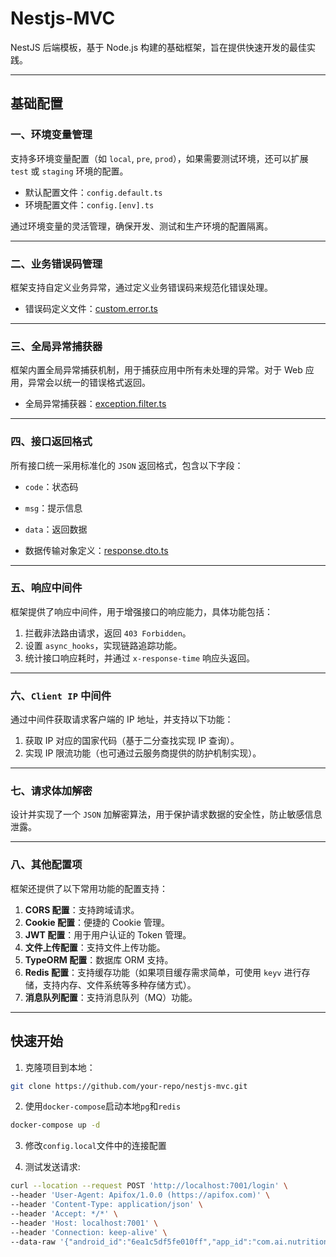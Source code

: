 # Nestjs-MVC

NestJS 后端模板，基于 Node.js 构建的基础框架，旨在提供快速开发的最佳实践。

---

## 基础配置

### 一、环境变量管理

支持多环境变量配置（如 `local`, `pre`, `prod`），如果需要测试环境，还可以扩展 `test` 或 `staging` 环境的配置。

- 默认配置文件：`config.default.ts`
- 环境配置文件：`config.[env].ts`

通过环境变量的灵活管理，确保开发、测试和生产环境的配置隔离。

---

### 二、业务错误码管理

框架支持自定义业务异常，通过定义业务错误码来规范化错误处理。

- 错误码定义文件：[custom.error.ts](./src/common/errors/custom.error.ts)

---

### 三、全局异常捕获器

框架内置全局异常捕获机制，用于捕获应用中所有未处理的异常。对于 Web 应用，异常会以统一的错误格式返回。

- 全局异常捕获器：[exception.filter.ts](./src/common/filters/exception.filter.ts)

---

### 四、接口返回格式

所有接口统一采用标准化的 `JSON` 返回格式，包含以下字段：

- `code`：状态码
- `msg`：提示信息
- `data`：返回数据

- 数据传输对象定义：[response.dto.ts](./src/common/dto/response.dto.ts)

---

### 五、响应中间件

框架提供了响应中间件，用于增强接口的响应能力，具体功能包括：

1. 拦截非法路由请求，返回 `403 Forbidden`。
2. 设置 `async_hooks`，实现链路追踪功能。
3. 统计接口响应耗时，并通过 `x-response-time` 响应头返回。

---

### 六、`Client IP` 中间件

通过中间件获取请求客户端的 IP 地址，并支持以下功能：

1. 获取 IP 对应的国家代码（基于二分查找实现 IP 查询）。
2. 实现 IP 限流功能（也可通过云服务商提供的防护机制实现）。

---

### 七、请求体加解密

设计并实现了一个 `JSON` 加解密算法，用于保护请求数据的安全性，防止敏感信息泄露。

---

### 八、其他配置项

框架还提供了以下常用功能的配置支持：

1. **CORS 配置**：支持跨域请求。
2. **Cookie 配置**：便捷的 Cookie 管理。
3. **JWT 配置**：用于用户认证的 Token 管理。
4. **文件上传配置**：支持文件上传功能。
5. **TypeORM 配置**：数据库 ORM 支持。
6. **Redis 配置**：支持缓存功能（如果项目缓存需求简单，可使用 `keyv` 进行存储，支持内存、文件系统等多种存储方式）。
7. **消息队列配置**：支持消息队列（MQ）功能。

---



## 快速开始

1. 克隆项目到本地：
```bash
git clone https://github.com/your-repo/nestjs-mvc.git
```

2. 使用`docker-compose`启动本地`pg`和`redis`
```bash
docker-compose up -d
```

3. 修改`config.local`文件中的连接配置

4. 测试发送请求:
```bash
curl --location --request POST 'http://localhost:7001/login' \
--header 'User-Agent: Apifox/1.0.0 (https://apifox.com)' \
--header 'Content-Type: application/json' \
--header 'Accept: */*' \
--header 'Host: localhost:7001' \
--header 'Connection: keep-alive' \
--data-raw '{"android_id":"6ea1c5df5fe010ff","app_id":"com.ai.nutrition.calorie.tracker","carrier":"","chid":null,"client_version":"1.0.5","current_language":null,"device_brand":"samsung","device_id":"6ea1c5df5fe010ff","device_model":"SM-A516B","email":null,"first_name":null,"ga_id":"c28399e7-aab2-4d75-b3fe-9a76c7be4e9c","imei":"","install_time":"1740056422","last_name":null,"launch_num":null,"mac":null,"mchid":null,"origin_language":"de_DE","os":"android","os_version":"12","simulator":false,"time_zone":"8","login_status":null}'
```